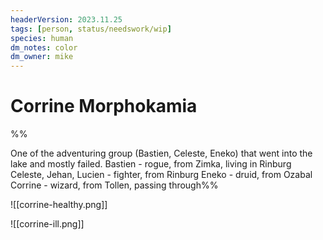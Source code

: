 ```yaml
---
headerVersion: 2023.11.25
tags: [person, status/needswork/wip]
species: human
dm_notes: color
dm_owner: mike
---
```

# Corrine Morphokamia

%% 

One of the adventuring group (Bastien, Celeste, Eneko) that went into the lake and mostly failed. 
Bastien - rogue, from Zimka, living in Rinburg
Celeste, Jehan, Lucien - fighter, from Rinburg
Eneko - druid, from Ozabal
Corrine - wizard, from Tollen, passing through%%

![[corrine-healthy.png]]

![[corrine-ill.png]]